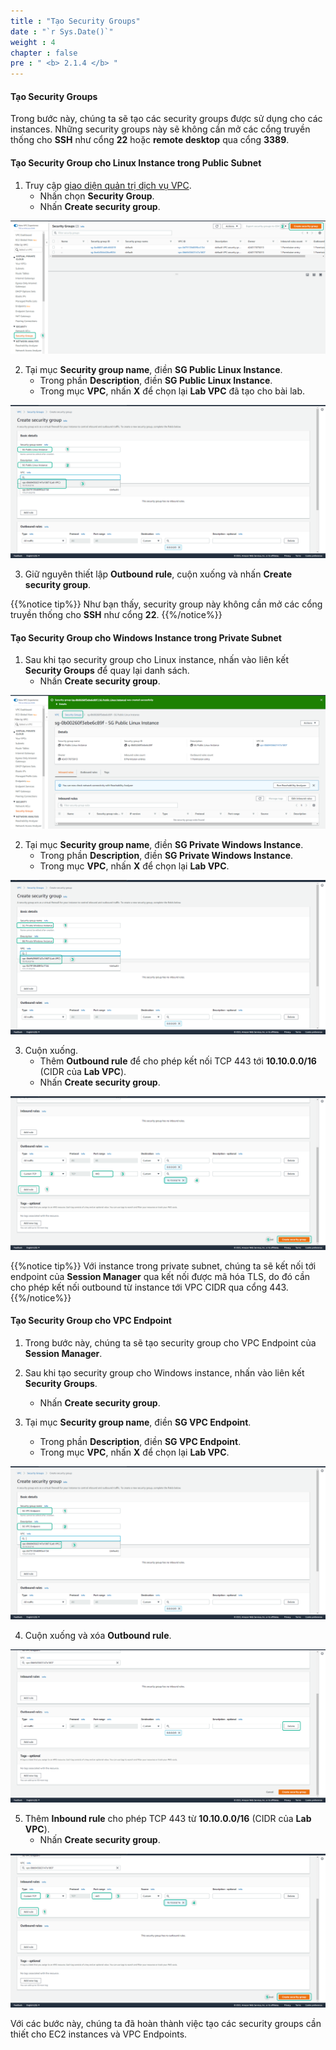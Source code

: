 ```yaml
---
title : "Tạo Security Groups"
date : "`r Sys.Date()`"
weight : 4
chapter : false
pre : " <b> 2.1.4 </b> "
---
```


#### Tạo Security Groups

Trong bước này, chúng ta sẽ tạo các security groups được sử dụng cho các instances. Những security groups này sẽ không cần mở các cổng truyền thống cho **SSH** như cổng **22** hoặc **remote desktop** qua cổng **3389**.

#### Tạo Security Group cho Linux Instance trong Public Subnet

1. Truy cập [giao diện quản trị dịch vụ VPC](https://console.aws.amazon.com/vpc).
   - Nhấn chọn **Security Group**.
   - Nhấn **Create security group**.

![SG](/images/2.prerequisite/019-createsg.png)

2. Tại mục **Security group name**, điền **SG Public Linux Instance**.
   - Trong phần **Description**, điền **SG Public Linux Instance**.
   - Trong mục **VPC**, nhấn **X** để chọn lại **Lab VPC** đã tạo cho bài lab.

![SG](/images/2.prerequisite/020-createsg.png)

3. Giữ nguyên thiết lập **Outbound rule**, cuộn xuống và nhấn **Create security group**.

{{%notice tip%}}
Như bạn thấy, security group này không cần mở các cổng truyền thống cho **SSH** như cổng **22**.
{{%/notice%}}

#### Tạo Security Group cho Windows Instance trong Private Subnet

1. Sau khi tạo security group cho Linux instance, nhấn vào liên kết **Security Groups** để quay lại danh sách.
   - Nhấn **Create security group**.

![SG](/images/2.prerequisite/021-createsg.png)

2. Tại mục **Security group name**, điền **SG Private Windows Instance**.
   - Trong phần **Description**, điền **SG Private Windows Instance**.
   - Trong mục **VPC**, nhấn **X** để chọn lại **Lab VPC**.

![SG](/images/2.prerequisite/022-createsg.png)

3. Cuộn xuống.
   - Thêm **Outbound rule** để cho phép kết nối TCP 443 tới **10.10.0.0/16** (CIDR của **Lab VPC**).
   - Nhấn **Create security group**.

![SG](/images/2.prerequisite/023-createsg.png)

{{%notice tip%}}
Với instance trong private subnet, chúng ta sẽ kết nối tới endpoint của **Session Manager** qua kết nối được mã hóa TLS, do đó cần cho phép kết nối outbound từ instance tới VPC CIDR qua cổng 443.
{{%/notice%}}

#### Tạo Security Group cho VPC Endpoint

1. Trong bước này, chúng ta sẽ tạo security group cho VPC Endpoint của **Session Manager**.
2. Sau khi tạo security group cho Windows instance, nhấn vào liên kết **Security Groups**.
   - Nhấn **Create security group**.

3. Tại mục **Security group name**, điền **SG VPC Endpoint**.
   - Trong phần **Description**, điền **SG VPC Endpoint**.
   - Trong mục **VPC**, nhấn **X** để chọn lại **Lab VPC**.

![SG](/images/2.prerequisite/024-createsg.png)

4. Cuộn xuống và xóa **Outbound rule**.

![SG](/images/2.prerequisite/025-createsg.png)

5. Thêm **Inbound rule** cho phép TCP 443 từ **10.10.0.0/16** (CIDR của **Lab VPC**).
   - Nhấn **Create security group**.

![SG](/images/2.prerequisite/026-createsg.png)

Với các bước này, chúng ta đã hoàn thành việc tạo các security groups cần thiết cho EC2 instances và VPC Endpoints.
